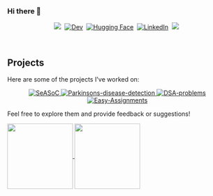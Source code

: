 ### Hi there 👋

<!--
**Dheeraj-Nalapat/Dheeraj-Nalapat** is a ✨ _special_ ✨ repository because its `README.md` (this file) appears on your GitHub profile.

Here are some ideas to get you started:

- 🔭 I’m currently working on ...
- 🌱 I’m currently learning ...
- 👯 I’m looking to collaborate on ...
- 🤔 I’m looking for help with ...
- 💬 Ask me about ...
- 📫 How to reach me: ...
- 😄 Pronouns: ...
- ⚡ Fun fact: ...
-->
<p align="center">
<a href=""><img src="https://img.shields.io/badge/-PORTFOLIO-%23ff69b4&?style=for-the-badge&?color=ff69b4 alt="Portfolio" /></a>&nbsp;
<a href="https://dev.to/dheerajnalapat"><img src="https://img.shields.io/badge/Dev.to-000000?style=for-the-badge&logo=dev.to&logoColor=white" alt="Dev" /></a>&nbsp;
<a href="https://huggingface.co/your-username"><img src="https://img.shields.io/badge/Hugging%20Face-FF6F52?style=for-the-badge&logo=hugging%20face&logoColor=white" alt="Hugging Face" /></a>&nbsp;
<a href="https://www.linkedin.com/in/dheeraj-nalapat"><img src="https://img.shields.io/badge/LinkedIn-0077B5?style=for-the-badge&logo=linkedin&logoColor=white" alt="LinkedIn" /></a>&nbsp;    
<a href="https://dribbble.com/DheerajNalapat"><img src="https://img.shields.io/badge/Dribbble-pink?style=for-the-badge&logo=dribbble&logoColor=white alt="dribble" /></a>&nbsp;
</p>
<br />

## Projects

Here are some of the projects I've worked on:

<p align="center">
<a href="https://github.com/Dheeraj-Nalapat/SeASoC">
    <img align="" src="https://github-readme-stats.vercel.app/api/pin/?username=Dheeraj-Nalapat&repo=SeASoC&theme=nightowl" alt="SeASoC" />
</a>

<a href="https://github.com/Dheeraj-Nalapat/Parkinsons-disease-detection">
    <img align="" src="https://github-readme-stats.vercel.app/api/pin/?username=Dheeraj-Nalapat&repo=Parkinsons-disease-detection&theme=nightowl" alt="Parkinsons-disease-detection" />
</a>

<a href="https://github.com/Dheeraj-Nalapat/DSA-problems">
    <img align="" src="https://github-readme-stats.vercel.app/api/pin/?username=Dheeraj-Nalapat&repo=DSA-problems&theme=nightowl" alt="DSA-problems" />
</a>

<a href="https://github.com/Dheeraj-Nalapat/Easy-Assignments">
    <img align="" src="https://github-readme-stats.vercel.app/api/pin/?username=Dheeraj-Nalapat&repo=Easy-Assignments&theme=nightowl" alt="Easy-Assignments" />
</a>
</p>

Feel free to explore them and provide feedback or suggestions!

<a href="https://github.com/Dheeraj-Nalapat/github-readme-stats">
  <img height=150 align="center" src="https://github-readme-stats.vercel.app/api?username=Dheeraj-Nalapat&show_icons=true&theme=nightowl" />
</a>
<a href="https://github.com/Dheeraj-Nalapat/convoychat">
  <img height=150 align="center" src="https://github-readme-stats.vercel.app/api/top-langs?username=Dheeraj-Nalapat&exclude_repo=SeASoC,Code-For-Day&layout=donut&langs_count=8&card_width=320&theme=nightowl" />
</a>
